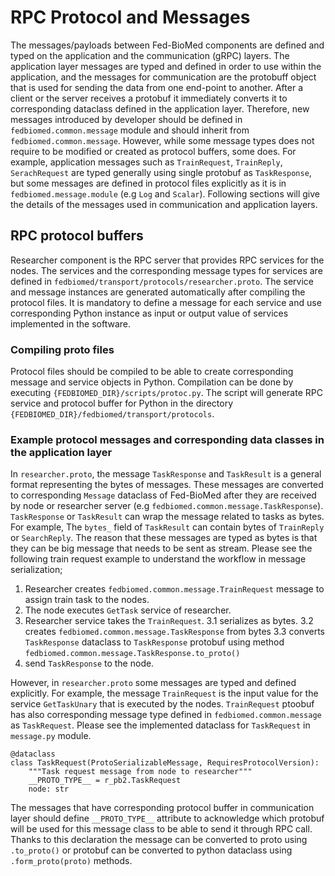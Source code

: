 # RPC Protocol and Messages  

The messages/payloads between Fed-BioMed components are defined and typed on the application and the communication (gRPC) layers. The application layer messages are typed and defined in order to use within the application, and the messages for communication are the protobuff object that is used for sending the data from one end-point to another. After a client or the server receives a protobuf it immediately converts it to corresponding dataclass defined in the application layer. Therefore, new messages introduced by developer should be defined in `fedbiomed.common.message` module and should inherit from `fedbiomed.common.message`. However, while some message types does not require to be modified or created as protocol buffers, some does. For example, application messages such as `TrainRequest`, `TrainReply`, `SerachRequest` are typed generally using single protobuf as `TaskResponse`, but some messages are defined in protocol files explicitly as it is in `fedbiomed.message.module` (e.g `Log` and `Scalar`). Following sections will give the details of the messages used in communication and application layers. 


## RPC protocol buffers  

Researcher component is the RPC server that provides RPC services for the nodes. The services and the corresponding message types for services are defined in `fedbiomed/transport/protocols/researcher.proto`. The service and message instances are generated automatically after compiling the protocol files. It is mandatory to define a message for each service and use corresponding Python instance as input or output value of services implemented in the software. 

### Compiling proto files 

Protocol files should be compiled to be able to create corresponding message and service objects in Python. Compilation can be done by executing `{FEDBIOMED_DIR}/scripts/protoc.py`. The script will generate RPC service and protocol buffer for Python in the directory `{FEDBIOMED_DIR}/fedbiomed/transport/protocols`. 


### Example protocol messages and corresponding data classes in the application layer

In `researcher.proto`, the message `TaskResponse` and `TaskResult` is a general format representing the bytes of messages. These messages are converted to corresponding `Message` dataclass of Fed-BioMed after they are received by node or researcher server (e.g `fedbiomed.common.message.TaskResponse`). `TaskResponse` or `TaskResult` can wrap the message related to tasks as bytes. For example, The `bytes_` field of `TaskResult` can contain bytes of `TrainReply` or `SearchReply`. The reason that these messages are typed as bytes is that they can be big message that needs to be sent as stream. Please see the following train request example to understand the workflow in message serialization;

1. Researcher creates `fedbiomed.common.message.TrainRequest` message to assign train task to the nodes. 
2. The node executes `GetTask` service of researcher.
3. Researcher service takes the `TrainRequest`.
    3.1 serializes as bytes.
    3.2 creates `fedbiomed.common.message.TaskResponse` from bytes 
    3.3 converts `TaskResponse` dataclass to `TaskResponse` protobuf using method `fedbiomed.common.message.TaskResponse.to_proto()`
4. send `TaskResponse` to the node. 


However, in `researcher.proto` some messages are typed and defined explicitly. For example, the message `TrainRequest` is the input value for the service `GetTaskUnary` that is executed by the nodes. `TrainRequest` ptoobuf has also corresponding message type defined in `fedbiomed.common.message` as `TaskRequest`. Please see the implemented dataclass for `TaskRequest` in `message.py` module.

```
@dataclass
class TaskRequest(ProtoSerializableMessage, RequiresProtocolVersion):
    """Task request message from node to researcher"""
    __PROTO_TYPE__ = r_pb2.TaskRequest
    node: str
```
The messages that have corresponding protocol buffer in communication layer should define `__PROTO_TYPE__` attribute to acknowledge which protobuf will be used for this message class to be able to send it through RPC call. Thanks to this declaration the message can be converted to proto using `.to_proto()` or protobuf can be converted to python dataclass using `.form_proto(proto)` methods.  